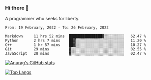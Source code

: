### Hi there 👋

<!--
**shejialuo/shejialuo** is a ✨ _special_ ✨ repository because its `README.md` (this file) appears on your GitHub profile.

Here are some ideas to get you started:

- 🔭 I’m currently working on ...
- 🌱 I’m currently learning ...
- 👯 I’m looking to collaborate on ...
- 🤔 I’m looking for help with ...
- 💬 Ask me about ...
- 📫 How to reach me: ...
- 😄 Pronouns: ...
- ⚡ Fun fact: ...
-->

A programmer who seeks for liberty.

<!--START_SECTION:waka-->
```text
From: 19 February, 2022 - To: 26 February, 2022

Markdown     11 hrs 52 mins  ███████████████▓░░░░░░░░░   62.47 % 
Python       2 hrs 7 mins    ██▓░░░░░░░░░░░░░░░░░░░░░░   11.20 % 
C++          1 hr 57 mins    ██▓░░░░░░░░░░░░░░░░░░░░░░   10.27 % 
Git          29 mins         ▓░░░░░░░░░░░░░░░░░░░░░░░░   02.55 % 
JavaScript   28 mins         ▓░░░░░░░░░░░░░░░░░░░░░░░░   02.47 % 
```
<!--END_SECTION:waka-->

[![Anurag's GitHub stats](https://github-readme-stats.vercel.app/api?username=shejialuo&show_icons=true&theme=dracula)](https://github.com/anuraghazra/github-readme-stats)

[![Top Langs](https://github-readme-stats.vercel.app/api/top-langs/?username=shejialuo&layout=compact&hide=javascript,html,css,typescript,tex)](https://github.com/anuraghazra/github-readme-stats)
